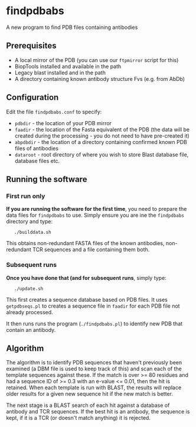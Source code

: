 findpdbabs
==========

A new program to find PDB files containing antibodies

Prerequisites
-------------

- A local mirror of the PDB (you can use our `ftpmirror` script for this)
- BiopTools installed and available in the path
- Legacy blast installed and in the path
- A directory containing known antibody structure Fvs (e.g. from AbDb)

Configuration
-------------

Edit the file `findpdbabs.conf` to specify:

- `pdbdir` - the location of your PDB mirror
- `faadir` - the location of the Fasta equivalent of the PDB (the data
  will be created during the processing - you do not need to have
  pre-created it)
- `abpdbdir` - the location of a directory containing confirmed known
  PDB files of antibodies
- `dataroot` - root directory of where you wish to store Blast database
  file, database files etc.

Running the software
--------------------

### First run only

**If you are running the software for the first time**, you need to
prepare the data files for `findpdbabs` to use. Simply ensure you are
ine the `findpdbabs` directory and type:

```
   ./builddata.sh
```

This obtains non-redundant FASTA files of the known antibodies,
non-redundant TCR sequences and a file containing them both.

### Subsequent runs

**Once you have done that (and for subsequent runs**, simply type:

```
   ./update.sh
```

This first creates a sequence database based on PDB files. It uses
`getpdbseqs.pl` to creates a sequence file in `faadir` for each PDB
file not already processed.

It then runs runs the program (`./findpdbabs.pl`) to identify new PDB
that contain an antibody.

Algorithm
---------

The algorithm is to identify PDB sequences that haven't previously
been examined (a DBM file is used to keep track of this) and scan each
of the template sequences against these. If the match is over >= 80
residues and had a sequence ID of >= 0.3 with an e-value <= 0.01, then
the hit is retained. When each template is run with BLAST, the results
will replace older results for a given new sequence hit if the new
match is better.

The next stage is a BLAST search of each hit against a database of
antibody and TCR sequences. If the best hit is an antibody, the
sequence is kept, if it is a TCR (or doesn't match anything) it is
rejected.

